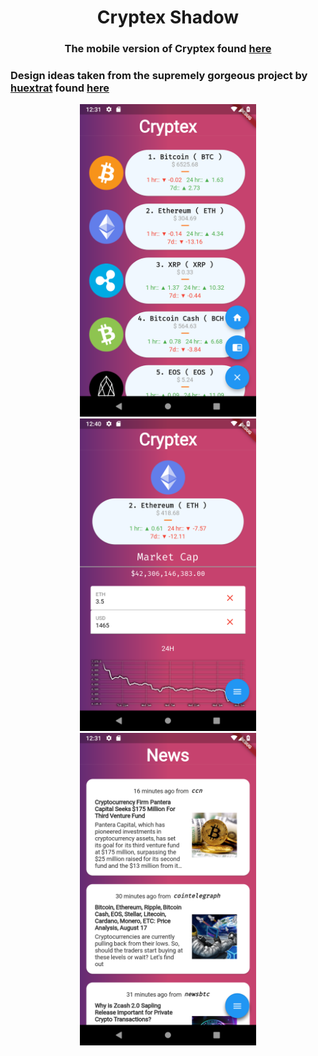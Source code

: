 <h1 align="center">Cryptex Shadow</h1>
<h3 align="center">The mobile version of Cryptex found <a href="https://github.com/chingu-voyage4/Toucans-Team-3">here</a></h3>

<h3>Design ideas taken from the supremely gorgeous project by <a href="https://github.com/huextrat">huextrat</a> found <a href="https://github.com/huextrat/CryptoShadow">here</a></h3>

<div align="center">
  <img src="Screenshots/Screen1.png" height="500"/>
  <img src="Screenshots/Screen2.png" height="500"/>
  <img src="Screenshots/Screen3.png" height="500"/>
  
</div>